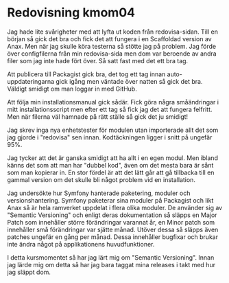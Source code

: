 ---
---
Redovisning kmom04
=========================

Jag hade lite svårigheter med att lyfta ut koden från redovisa-sidan. Till en början så gick det bra och fick det att fungera i en Scaffoldad version av Anax. Men när jag skulle köra testerna så stötte jag på problem. Jag förde över configfilerna från min redovisa-sida men dom var beroende av andra filer som jag inte hade fört över. Så satt fast med det ett bra tag.

Att publicera till Packagist gick bra, det tog ett tag innan auto-uppdateringarna gick igång men väntade över natten så gick det bra. Väldigt smidigt om man loggar in med GitHub.

Att följa min installationsmanual gick sådär. Fick göra några småändringar i mitt installationsscript men efter ett tag så fick jag det att fungera felfritt. Men när filerna väl hamnade på rätt ställe så gick det ju smidigt!

Jag skrev inga nya enhetstester för modulen utan importerade allt det som jag gjorde i "redovisa" sen innan. Kodtäckningen ligger i snitt på ungefär 95%.

Jag tycker att det är ganska smidigt att ha allt i en egen modul. Men ibland känns det som att man har "dubbel kod", även om det mesta bara är sånt som man kopierar in. En stor fördel är att det lätt går att gå tillbacka till en gammal version om det skulle bli något problem vid en installation.

Jag undersökte hur Symfony hanterade paketering, moduler och versionshantering. Symfony paketerar sina moduler på Packagist och likt Anax så är hela ramverket uppdelat i flera olika moduler. De använder sig av "Semantic Versioning" och enligt deras dokumentation så släpps en Major Patch som innehåller större förändringar varannat år, en Minor patch som innehåller små förändringar var sjätte månad. Utöver dessa så släpps även patches ungefär en gång per månad. Dessa innehåller bugfixar och brukar inte ändra något på applikationens huvudfunktioner.

I detta kursmomentet så har jag lärt mig om "Semantic Versioning". Innan jag lärde mig om detta så har jag bara taggat mina releases i takt med hur jag släppt dom.
